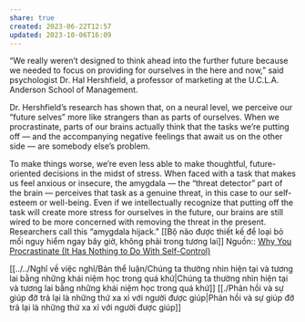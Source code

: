 ```yaml
---
share: true
created: 2023-06-22T12:57
updated: 2023-10-06T16:09
---
```

“We really weren’t designed to think ahead into the further future because we needed to focus on providing for ourselves in the here and now,” said psychologist Dr. Hal Hershfield, a professor of marketing at the U.C.L.A. Anderson School of Management.

Dr. Hershfield’s research has shown that, on a neural level, we perceive our “future selves” more like strangers than as parts of ourselves. When we procrastinate, parts of our brains actually think that the tasks we’re putting off — and the accompanying negative feelings that await us on the other side — are somebody else’s problem.

To make things worse, we’re even less able to make thoughtful, future-oriented decisions in the midst of stress. When faced with a task that makes us feel anxious or insecure, the amygdala — the “threat detector” part of the brain — perceives that task as a genuine threat, in this case to our self-esteem or well-being. Even if we intellectually recognize that putting off the task will create more stress for ourselves in the future, our brains are still wired to be more concerned with removing the threat in the present. Researchers call this “amygdala hijack.”
[[Bộ não được thiết kế để loại bỏ mối nguy hiểm ngay bây giờ, không phải trong tương lai]]
Nguồn:: [Why You Procrastinate (It Has Nothing to Do With Self-Control)](https://www.nytimes.com/2019/03/25/smarter-living/why-you-procrastinate-it-has-nothing-to-do-with-self-control.html)

[[../../Nghĩ về việc nghĩ/Bản thể luận/Chúng ta thường nhìn hiện tại và tương lai bằng những khái niệm học trong quá khứ|Chúng ta thường nhìn hiện tại và tương lai bằng những khái niệm học trong quá khứ]]
[[./Phản hồi và sự giúp đỡ trả lại là những thứ xa xỉ với người được giúp|Phản hồi và sự giúp đỡ trả lại là những thứ xa xỉ với người được giúp]]
